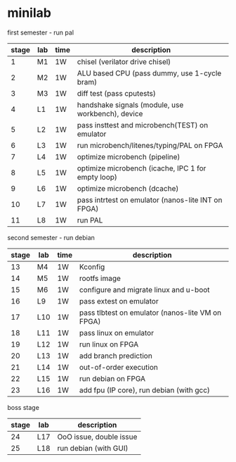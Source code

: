 # minilab

first semester - run pal

|stage| lab|time|description                                          |
|-----|----|----|-----------------------------------------------------|
|  1  | M1 | 1W | chisel (verilator drive chisel)                     |
|  2  | M2 | 1W | ALU based CPU (pass dummy, use 1-cycle bram)        |
|  3  | M3 | 1W | diff test (pass cputests)                           |
|  4  | L1 | 1W | handshake signals (module, use workbench), device   |
|  5  | L2 | 1W | pass insttest and microbench(TEST) on emulator      |
|  6  | L3 | 1W | run microbench/litenes/typing/PAL on FPGA           |
|  7  | L4 | 1W | optimize microbench (pipeline)                      |
|  8  | L5 | 1W | optimize microbench (icache, IPC 1 for empty loop)  |
|  9  | L6 | 1W | optimize microbench (dcache)                        |
| 10  | L7 | 1W | pass intrtest on emulator (nanos-lite INT on FPGA)  |
| 11  | L8 | 1W | run PAL                                             |

second semester - run debian

|stage| lab |time|description                                        |
|-----|-----|----|---------------------------------------------------|
| 13  | M4  | 1W | Kconfig                                           |
| 14  | M5  | 1W | rootfs image                                      |
| 15  | M6  | 1W | configure and migrate linux and u-boot            |
| 16  | L9  | 1W | pass extest on emulator                           |
| 17  | L10 | 1W | pass tlbtest on emulator (nanos-lite VM on FPGA)  |
| 18  | L11 | 1W | pass linux on emulator                            |
| 19  | L12 | 1W | run linux on FPGA                                 |
| 20  | L13 | 1W | add branch prediction                             |
| 21  | L14 | 1W | out-of-order execution                            |
| 22  | L15 | 1W | run debian on FPGA                                |
| 23  | L16 | 1W | add fpu (IP core), run debian (with gcc)          |

boss stage

|stage| lab |description                                        |
|-----|-----|---------------------------------------------------|
| 24  | L17 | OoO issue, double issue                           |
| 25  | L18 | run debian (with GUI)                             |

